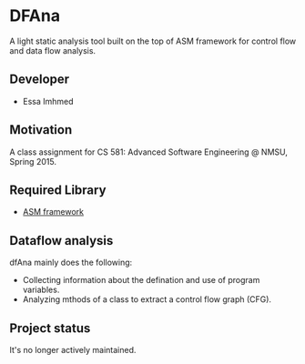 # DFAna
A light static analysis tool built on the top of ASM framework for control flow and data flow analysis.
## Developer
- Essa Imhmed
## Motivation
A class assignment for CS 581: Advanced Software Engineering @ NMSU, Spring 2015.
## Required Library
- [ASM framework](https://www.cs.nmsu.edu/~eimhmed/MemPerfAna/classMemPerfAna.html)
## Dataflow analysis
dfAna mainly does the following:
- Collecting information about the defination and use of program variables.
- Analyzing mthods of a class to extract a control flow graph (CFG).
## Project status
 It's no longer actively maintained.
